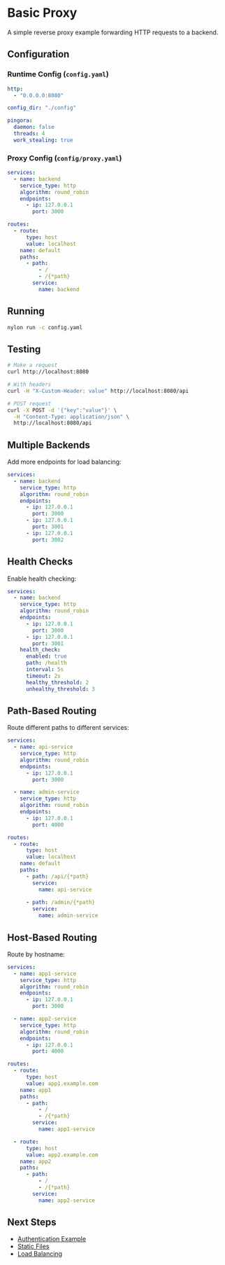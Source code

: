# Basic Proxy

A simple reverse proxy example forwarding HTTP requests to a backend.

## Configuration

### Runtime Config (`config.yaml`)

```yaml
http:
  - "0.0.0.0:8080"

config_dir: "./config"

pingora:
  daemon: false
  threads: 4
  work_stealing: true
```

### Proxy Config (`config/proxy.yaml`)

```yaml
services:
  - name: backend
    service_type: http
    algorithm: round_robin
    endpoints:
      - ip: 127.0.0.1
        port: 3000

routes:
  - route:
      type: host
      value: localhost
    name: default
    paths:
      - path:
          - /
          - /{*path}
        service:
          name: backend
```

## Running

```bash
nylon run -c config.yaml
```

## Testing

```bash
# Make a request
curl http://localhost:8080

# With headers
curl -H "X-Custom-Header: value" http://localhost:8080/api

# POST request
curl -X POST -d '{"key":"value"}' \
  -H "Content-Type: application/json" \
  http://localhost:8080/api
```

## Multiple Backends

Add more endpoints for load balancing:

```yaml
services:
  - name: backend
    service_type: http
    algorithm: round_robin
    endpoints:
      - ip: 127.0.0.1
        port: 3000
      - ip: 127.0.0.1
        port: 3001
      - ip: 127.0.0.1
        port: 3002
```

## Health Checks

Enable health checking:

```yaml
services:
  - name: backend
    service_type: http
    algorithm: round_robin
    endpoints:
      - ip: 127.0.0.1
        port: 3000
      - ip: 127.0.0.1
        port: 3001
    health_check:
      enabled: true
      path: /health
      interval: 5s
      timeout: 2s
      healthy_threshold: 2
      unhealthy_threshold: 3
```

## Path-Based Routing

Route different paths to different services:

```yaml
services:
  - name: api-service
    service_type: http
    algorithm: round_robin
    endpoints:
      - ip: 127.0.0.1
        port: 3000

  - name: admin-service
    service_type: http
    algorithm: round_robin
    endpoints:
      - ip: 127.0.0.1
        port: 4000

routes:
  - route:
      type: host
      value: localhost
    name: default
    paths:
      - path: /api/{*path}
        service:
          name: api-service
      
      - path: /admin/{*path}
        service:
          name: admin-service
```

## Host-Based Routing

Route by hostname:

```yaml
services:
  - name: app1-service
    service_type: http
    algorithm: round_robin
    endpoints:
      - ip: 127.0.0.1
        port: 3000

  - name: app2-service
    service_type: http
    algorithm: round_robin
    endpoints:
      - ip: 127.0.0.1
        port: 4000

routes:
  - route:
      type: host
      value: app1.example.com
    name: app1
    paths:
      - path:
          - /
          - /{*path}
        service:
          name: app1-service

  - route:
      type: host
      value: app2.example.com
    name: app2
    paths:
      - path:
          - /
          - /{*path}
        service:
          name: app2-service
```

## Next Steps

- [Authentication Example](/examples/authentication)
- [Static Files](/core/configuration#static-service)
- [Load Balancing](/core/configuration#services)
